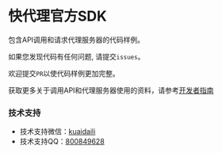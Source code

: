 # 快代理官方SDK

包含API调用和请求代理服务器的代码样例。

如果您发现代码有任何问题, 请提交`issues`。

欢迎提交`PR`以使代码样例更加完整。

获取更多关于调用API和代理服务器使用的资料，请参考[开发者指南](https://help.kuaidaili.com/dev/api/)

### 技术支持

* 技术支持微信：<a href="https://img.kuaidaili.com/img/service_wx.jpg">kuaidaili</a>
* 技术支持QQ：<a href="http://q.url.cn/CDksXo?_type=wpa&qidian=true">800849628</a>
